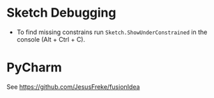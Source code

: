 
# Sketch Debugging

- To find missing constrains run `Sketch.ShowUnderConstrained` in the console (Alt + Ctrl + C).

# PyCharm

See https://github.com/JesusFreke/fusionIdea
